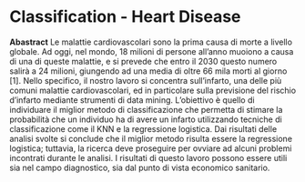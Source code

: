 # Classification - Heart Disease
**Abastract**
Le malattie cardiovascolari sono la prima causa di morte a livello globale. Ad oggi, nel mondo, 18
milioni di persone all’anno muoiono a causa di una di queste malattie, e si prevede che entro il 2030
questo numero salirà a 24 milioni, giungendo ad una media di oltre 66 mila morti al giorno [1].
Nello specifico, il nostro lavoro si concentra sull’infarto, una delle più comuni malattie
cardiovascolari, ed in particolare sulla previsione del rischio d’infarto mediante strumenti di data
mining. L’obiettivo è quello di individuare il miglior metodo di classificazione che permetta di
stimare la probabilità che un individuo ha di avere un infarto utilizzando tecniche di classificazione
come il KNN e la regressione logistica. Dai risultati delle analisi svolte si conclude che il miglior
metodo risulta essere la regressione logistica; tuttavia, la ricerca deve proseguire per ovviare ad alcuni
problemi incontrati durante le analisi. I risultati di questo lavoro possono essere utili sia nel campo
diagnostico, sia dal punto di vista economico sanitario.
